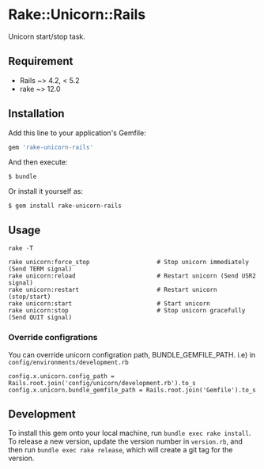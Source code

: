 # Rake::Unicorn::Rails

Unicorn start/stop task.

## Requirement

* Rails ~> 4.2, < 5.2
* rake ~> 12.0

## Installation

Add this line to your application's Gemfile:

```ruby
gem 'rake-unicorn-rails'
```

And then execute:

    $ bundle

Or install it yourself as:

    $ gem install rake-unicorn-rails

## Usage

```
rake -T

rake unicorn:force_stop                   # Stop unicorn immediately (Send TERM signal)
rake unicorn:reload                       # Restart unicorn (Send USR2 signal)
rake unicorn:restart                      # Restart unicorn (stop/start)
rake unicorn:start                        # Start unicorn
rake unicorn:stop                         # Stop unicorn gracefully (Send QUIT signal)
```

### Override configrations

You can override unicorn configration path, BUNDLE_GEMFILE_PATH. i.e) in `config/environments/development.rb`

```
config.x.unicorn.config_path = Rails.root.join('config/unicorn/development.rb').to_s
config.x.unicorn.bundle_gemfile_path = Rails.root.join('Gemfile').to_s
```

## Development

To install this gem onto your local machine, run `bundle exec rake install`. To release a new version, update the version number in `version.rb`, and then run `bundle exec rake release`, which will create a git tag for the version.

